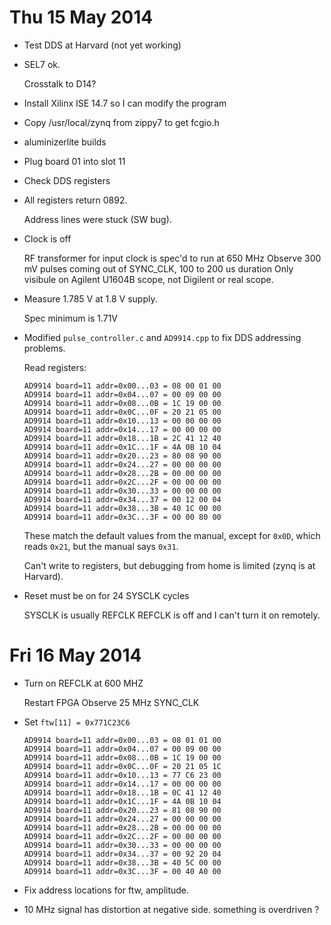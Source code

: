 # Thu 15 May 2014

* Test DDS at Harvard (not yet working)

* SEL7 ok.

    Crosstalk to D14?

* Install Xilinx ISE 14.7 so I can modify the program

* Copy /usr/local/zynq from zippy7 to get fcgio.h

* aluminizerlite builds

* Plug board 01 into slot 11

* Check DDS registers

* All registers return 0892.

    Address lines were stuck (SW bug).

* Clock is off

    RF transformer for input clock is spec'd to run at 650 MHz
    Observe 300 mV pulses coming out of SYNC_CLK, 100 to 200 us duration
    Only visibule on Agilent U1604B scope, not Digilent or real scope.

* Measure 1.785 V at 1.8 V supply.

    Spec minimum is 1.71V

* Modified `pulse_controller.c` and `AD9914.cpp` to fix DDS addressing problems.

    Read registers:

    ```
    AD9914 board=11 addr=0x00...03 = 08 00 01 00
    AD9914 board=11 addr=0x04...07 = 00 09 00 00
    AD9914 board=11 addr=0x08...0B = 1C 19 00 00
    AD9914 board=11 addr=0x0C...0F = 20 21 05 00
    AD9914 board=11 addr=0x10...13 = 00 00 00 00
    AD9914 board=11 addr=0x14...17 = 00 00 00 00
    AD9914 board=11 addr=0x18...1B = 2C 41 12 40
    AD9914 board=11 addr=0x1C...1F = 4A 0B 10 04
    AD9914 board=11 addr=0x20...23 = 80 08 90 00
    AD9914 board=11 addr=0x24...27 = 00 00 00 00
    AD9914 board=11 addr=0x28...2B = 00 00 00 00
    AD9914 board=11 addr=0x2C...2F = 00 00 00 00
    AD9914 board=11 addr=0x30...33 = 00 00 00 00
    AD9914 board=11 addr=0x34...37 = 00 12 00 04
    AD9914 board=11 addr=0x38...3B = 40 1C 00 00
    AD9914 board=11 addr=0x3C...3F = 00 00 80 00
    ```

    These match the default values from the manual,
    except for `0x0D`, which reads `0x21`, but the manual says `0x31`.

    Can't write to registers, but debugging from home is limited (zynq is at Harvard).

* Reset must be on for 24 SYSCLK cycles

    SYSCLK is usually REFCLK
    REFCLK is off and I can't turn it on remotely.

# Fri 16 May 2014

* Turn on REFCLK at 600 MHZ

    Restart FPGA
    Observe 25 MHz SYNC_CLK

* Set `ftw[11] = 0x771C23C6`

    ```
    AD9914 board=11 addr=0x00...03 = 08 01 01 00
    AD9914 board=11 addr=0x04...07 = 00 09 00 00
    AD9914 board=11 addr=0x08...0B = 1C 19 00 00
    AD9914 board=11 addr=0x0C...0F = 20 21 05 1C
    AD9914 board=11 addr=0x10...13 = 77 C6 23 00
    AD9914 board=11 addr=0x14...17 = 00 00 00 00
    AD9914 board=11 addr=0x18...1B = 0C 41 12 40
    AD9914 board=11 addr=0x1C...1F = 4A 0B 10 04
    AD9914 board=11 addr=0x20...23 = 81 08 90 00
    AD9914 board=11 addr=0x24...27 = 00 00 00 00
    AD9914 board=11 addr=0x28...2B = 00 00 00 00
    AD9914 board=11 addr=0x2C...2F = 00 00 00 00
    AD9914 board=11 addr=0x30...33 = 00 00 00 00
    AD9914 board=11 addr=0x34...37 = 00 92 20 04
    AD9914 board=11 addr=0x38...3B = 40 5C 00 00
    AD9914 board=11 addr=0x3C...3F = 00 40 A0 00
    ```

* Fix address locations for ftw, amplitude.

* 10 MHz signal has distortion at negative side.  something is overdriven ?
